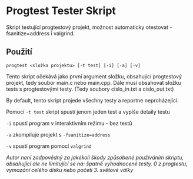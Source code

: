 # Progtest Tester Skript

Skript testující progtestový projekt, možnost automaticky otestovat -fsanitize=address i valgrind.

## Použití
```
progtest <složka projektu> [-t test] [-i] [-a] [-v]
```

Tento skript očekává jako první argument složku, obsahující progtestový projekt, tedy soubor main.c nebo main.cpp. Dále musí obsahovat složku tests s progtestovými testy. (Tedy soubory cislo_in.txt a cislo_out.txt)

By default, tento skript projede všechny testy a reportne neproházející.

Pomocí `-t test` skript spustí jenom jeden test a vypíše detaily testu

`-i` spustí program v interaktivním režimu - bez testů

`-a` zkompiluje projekt s `-fsanitize=address`

`-v` spustí program pomocí `valgrind`

*Autor není zodpovědný za jakékoli škody způsobené používáním skriptu, obsahující ale ne limitující se na: špatně vyhodnocené testy, 0 z progtestu, vymazání celého disku nebo početí 3. světové války*
